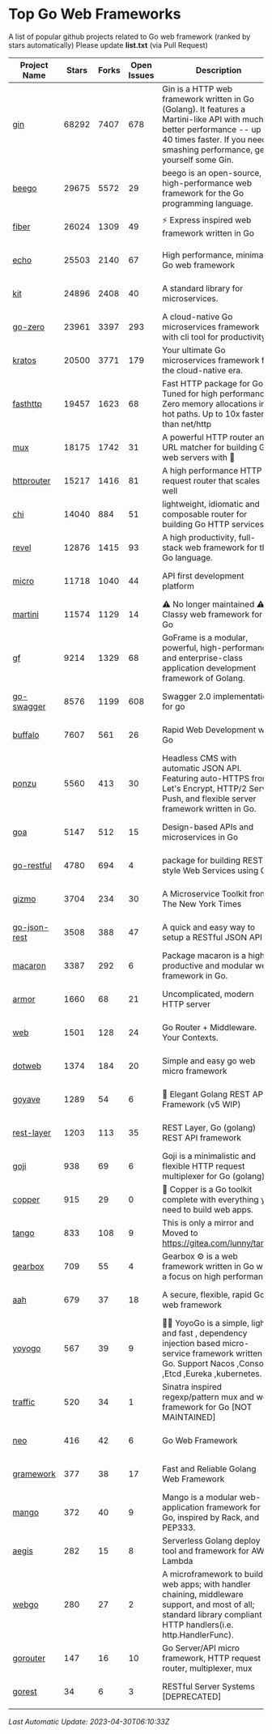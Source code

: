 # Top Go Web Frameworks
A list of popular github projects related to Go web framework (ranked by stars automatically)
Please update **list.txt** (via Pull Request)

| Project Name | Stars | Forks | Open Issues | Description | Last Commit |
| ------------ | ----- | ----- | ----------- | ----------- | ----------- |
| [gin](https://github.com/gin-gonic/gin) | 68292 | 7407 | 678 | Gin is a HTTP web framework written in Go (Golang). It features a Martini-like API with much better performance -- up to 40 times faster. If you need smashing performance, get yourself some Gin. | 2023-04-27 02:16:59 |
| [beego](https://github.com/beego/beego) | 29675 | 5572 | 29 | beego is an open-source, high-performance web framework for the Go programming language. | 2023-03-09 07:19:01 |
| [fiber](https://github.com/gofiber/fiber) | 26024 | 1309 | 49 | ⚡️ Express inspired web framework written in Go | 2023-04-26 19:55:03 |
| [echo](https://github.com/labstack/echo) | 25503 | 2140 | 67 | High performance, minimalist Go web framework | 2023-04-22 18:37:45 |
| [kit](https://github.com/go-kit/kit) | 24896 | 2408 | 40 | A standard library for microservices. | 2023-03-02 02:16:12 |
| [go-zero](https://github.com/zeromicro/go-zero) | 23961 | 3397 | 293 | A cloud-native Go microservices framework with cli tool for productivity. | 2023-04-30 03:21:28 |
| [kratos](https://github.com/go-kratos/kratos) | 20500 | 3771 | 179 | Your ultimate Go microservices framework for the cloud-native era. | 2023-04-24 15:48:14 |
| [fasthttp](https://github.com/valyala/fasthttp) | 19457 | 1623 | 68 | Fast HTTP package for Go. Tuned for high performance. Zero memory allocations in hot paths. Up to 10x faster than net/http | 2023-04-28 15:39:58 |
| [mux](https://github.com/gorilla/mux) | 18175 | 1742 | 31 | A powerful HTTP router and URL matcher for building Go web servers with 🦍 | 2022-12-09 15:56:57 |
| [httprouter](https://github.com/julienschmidt/httprouter) | 15217 | 1416 | 81 | A high performance HTTP request router that scales well | 2022-06-03 15:51:59 |
| [chi](https://github.com/go-chi/chi) | 14040 | 884 | 51 | lightweight, idiomatic and composable router for building Go HTTP services | 2023-04-14 01:45:38 |
| [revel](https://github.com/revel/revel) | 12876 | 1415 | 93 | A high productivity, full-stack web framework for the Go language. | 2022-04-12 20:53:30 |
| [micro](https://github.com/micro/micro) | 11718 | 1040 | 44 | API first development platform | 2023-04-27 08:18:59 |
| [martini](https://github.com/go-martini/martini) | 11574 | 1129 | 14 | ⚠️ No longer maintained ⚠️  Classy web framework for Go | 2017-01-21 21:58:54 |
| [gf](https://github.com/gogf/gf) | 9214 | 1329 | 68 | GoFrame is a modular, powerful, high-performance and enterprise-class application development framework of Golang.  | 2023-04-28 06:55:53 |
| [go-swagger](https://github.com/go-swagger/go-swagger) | 8576 | 1199 | 608 | Swagger 2.0 implementation for go | 2023-04-29 18:41:56 |
| [buffalo](https://github.com/gobuffalo/buffalo) | 7607 | 561 | 26 | Rapid Web Development w/ Go | 2023-01-26 15:34:17 |
| [ponzu](https://github.com/ponzu-cms/ponzu) | 5560 | 413 | 30 | Headless CMS with automatic JSON API. Featuring auto-HTTPS from Let's Encrypt, HTTP/2 Server Push, and flexible server framework written in Go. | 2020-01-02 00:14:32 |
| [goa](https://github.com/goadesign/goa) | 5147 | 512 | 15 | Design-based APIs and microservices in Go | 2023-04-24 21:43:55 |
| [go-restful](https://github.com/emicklei/go-restful) | 4780 | 694 | 4 | package for building REST-style Web Services using Go | 2023-04-01 09:27:06 |
| [gizmo](https://github.com/nytimes/gizmo) | 3704 | 234 | 30 | A Microservice Toolkit from The New York Times | 2021-04-30 15:27:05 |
| [go-json-rest](https://github.com/ant0ine/go-json-rest) | 3508 | 388 | 47 | A quick and easy way to setup a RESTful JSON API | 2017-09-13 04:12:08 |
| [macaron](https://github.com/go-macaron/macaron) | 3387 | 292 | 6 | Package macaron is a high productive and modular web framework in Go. | 2023-04-10 05:59:22 |
| [armor](https://github.com/labstack/armor) | 1660 | 68 | 21 | Uncomplicated, modern HTTP server | 2019-08-03 18:10:09 |
| [web](https://github.com/gocraft/web) | 1501 | 128 | 24 | Go Router + Middleware. Your Contexts. | 2019-02-07 15:06:52 |
| [dotweb](https://github.com/devfeel/dotweb) | 1374 | 184 | 20 | Simple and easy go web micro framework | 2023-04-15 08:06:03 |
| [goyave](https://github.com/go-goyave/goyave) | 1289 | 54 | 6 | 🍐 Elegant Golang REST API Framework (v5 WIP) | 2023-04-04 07:50:35 |
| [rest-layer](https://github.com/rs/rest-layer) | 1203 | 113 | 35 | REST Layer, Go (golang) REST API framework | 2021-09-30 23:58:01 |
| [goji](https://github.com/goji/goji) | 938 | 69 | 6 | Goji is a minimalistic and flexible HTTP request multiplexer for Go (golang) | 2019-01-26 23:58:29 |
| [copper](https://github.com/gocopper/copper) | 915 | 29 | 0 | 🚀‏‏‎    ‎‏‏‎‏‏‎‎‎‎‎‎Copper is a Go toolkit complete with everything you need to build web apps. | 2023-03-14 01:23:40 |
| [tango](https://github.com/lunny/tango) | 833 | 108 | 9 | This is only a mirror and Moved to https://gitea.com/lunny/tango | 2019-05-17 03:31:10 |
| [gearbox](https://github.com/gogearbox/gearbox) | 709 | 55 | 4 | Gearbox :gear: is a web framework written in Go with a focus on high performance | 2022-09-21 00:20:37 |
| [aah](https://github.com/go-aah/aah) | 679 | 37 | 18 | A secure, flexible, rapid Go web framework | 2020-09-02 02:31:20 |
| [yoyogo](https://github.com/yoyofx/yoyogo) | 567 | 39 | 9 | 🦄🌈 YoyoGo is a simple, light and fast , dependency injection based micro-service framework written in Go. Support Nacos ,Consoul ,Etcd ,Eureka ,kubernetes. | 2022-09-23 09:31:30 |
| [traffic](https://github.com/gravityblast/traffic) | 520 | 34 | 1 | Sinatra inspired regexp/pattern mux and web framework for Go [NOT MAINTAINED] | 2015-11-26 21:31:07 |
| [neo](https://github.com/ivpusic/neo) | 416 | 42 | 6 | Go Web Framework | 2017-08-14 23:54:31 |
| [gramework](https://github.com/gramework/gramework) | 377 | 38 | 17 | Fast and Reliable Golang Web Framework | 2023-01-24 23:49:42 |
| [mango](https://github.com/paulbellamy/mango) | 372 | 40 | 9 | Mango is a modular web-application framework for Go, inspired by Rack, and PEP333. | 2017-10-17 08:18:43 |
| [aegis](https://github.com/tmaiaroto/aegis) | 282 | 15 | 8 | Serverless Golang deploy tool and framework for AWS Lambda | 2019-07-28 17:59:41 |
| [webgo](https://github.com/bnkamalesh/webgo) | 280 | 27 | 2 | A microframework to build web apps; with handler chaining, middleware support, and most of all; standard library compliant HTTP handlers(i.e. http.HandlerFunc). | 2023-03-08 16:03:21 |
| [gorouter](https://github.com/vardius/gorouter) | 147 | 16 | 10 | Go Server/API micro framework, HTTP request router, multiplexer, mux | 2022-10-28 23:16:55 |
| [gorest](https://github.com/tideland/gorest) | 34 | 6 | 3 | RESTful Server Systems [DEPRECATED] | 2017-11-10 13:00:37 |

*Last Automatic Update: 2023-04-30T06:10:33Z*